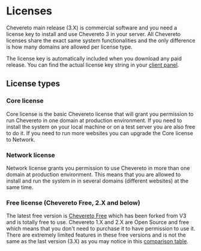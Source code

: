 # Licenses

Chevereto main release (3.X) is commercial software and you need a license key to install and use Chevereto 3 in your server. All Chevereto licenses share the exact same system functionalities and the only difference is how many domains are allowed per license type.

The license key is automatically included when you download any paid release. You can find the actual license key string in your [client panel](https://chevereto.com/panel/license).

## License types

### Core license

Core license is the basic Chevereto license that will grant you permission to run Chevereto in one domain at production environment. If you need to install the system on your local machine or on a test server you are also free to do it. If you need to run more websites you can upgrade the Core license to Network.

### Network license

Network license grants you permission to use Chevereto in more than one domain at production environment. This means that you are allowed to install and run the system in in several domains (different websites) at the same time.

### Free license (Chevereto Free, 2.X and below)

The latest free version is [Chevereto Free](https://chevereto.com/free) which has been forked from V3 and is totally free to use. Chevereto 1.X and 2.X are Open Source and free which means that you don't need to purchase it to have permission to use it. There are extremely limited features in these free versions and is not the same as the last version (3.X) as you may notice in this [comparison table](https://chevereto.com/free).
